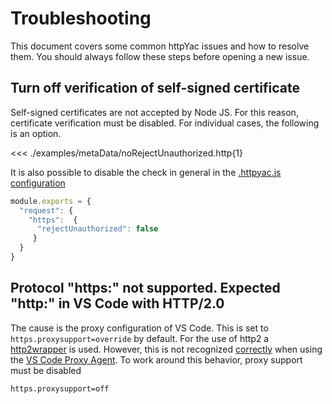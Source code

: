 # Troubleshooting

This document covers some common httpYac issues and how to resolve them. You should always follow these steps before opening a new issue.

## Turn off verification of self-signed certificate

Self-signed certificates are not accepted by Node JS. For this reason, certificate verification must be disabled. For individual cases, the following is an option.


<<< ./examples/metaData/noRejectUnauthorized.http{1}

It is also possible to disable the check in general in the [.httpyac.js configuration](/config)


```js
module.exports = {
  "request": {
    "https":  {
      "rejectUnauthorized": false
     }
  }
}
```

## Protocol "https:" not supported. Expected "http:" in VS Code with HTTP/2.0
The cause is the proxy configuration of VS Code. This is set to `https.proxysupport=override` by default. For the use of http2 a [http2wrapper](https://github.com/szmarczak/http2-wrapper) is used. However, this is not recognized [correctly](https://github.com/TooTallNate/node-agent-base/blob/master/src/index.ts#L15-L19) when using the [VS Code Proxy Agent](https://github.com/microsoft/vscode-proxy-agent/blob/main/package.json#L32). To work around this behavior, proxy support must be disabled

```
https.proxysupport=off
```
